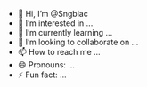 - 👋 Hi, I’m @Sngblac
- 👀 I’m interested in ...
- 🌱 I’m currently learning ...
- 💞️ I’m looking to collaborate on ...
- 📫 How to reach me ...
- 😄 Pronouns: ...
- ⚡ Fun fact: ...

<!---
Sngblac/Sngblac is a ✨ special ✨ repository because its `README.md` (this file) appears on your GitHub profile.
You can click the Preview link to take a look at your changes.
--->
